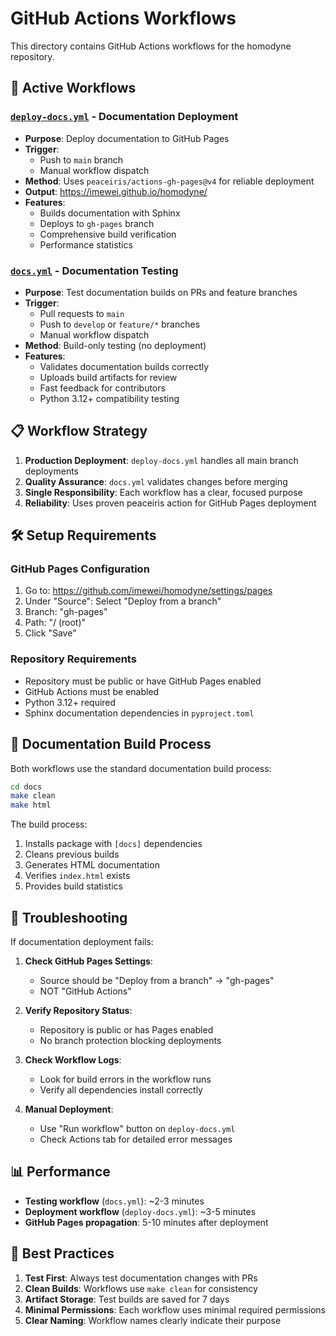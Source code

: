 # GitHub Actions Workflows

This directory contains GitHub Actions workflows for the homodyne repository.

## 🚀 Active Workflows

### [`deploy-docs.yml`](./deploy-docs.yml) - Documentation Deployment
- **Purpose**: Deploy documentation to GitHub Pages
- **Trigger**: 
  - Push to `main` branch
  - Manual workflow dispatch
- **Method**: Uses `peaceiris/actions-gh-pages@v4` for reliable deployment
- **Output**: https://imewei.github.io/homodyne/
- **Features**:
  - Builds documentation with Sphinx
  - Deploys to `gh-pages` branch
  - Comprehensive build verification
  - Performance statistics

### [`docs.yml`](./docs.yml) - Documentation Testing
- **Purpose**: Test documentation builds on PRs and feature branches
- **Trigger**:
  - Pull requests to `main`
  - Push to `develop` or `feature/*` branches
  - Manual workflow dispatch
- **Method**: Build-only testing (no deployment)
- **Features**:
  - Validates documentation builds correctly
  - Uploads build artifacts for review
  - Fast feedback for contributors
  - Python 3.12+ compatibility testing

## 📋 Workflow Strategy

1. **Production Deployment**: `deploy-docs.yml` handles all main branch deployments
2. **Quality Assurance**: `docs.yml` validates changes before merging
3. **Single Responsibility**: Each workflow has a clear, focused purpose
4. **Reliability**: Uses proven peaceiris action for GitHub Pages deployment

## 🛠️ Setup Requirements

### GitHub Pages Configuration
1. Go to: https://github.com/imewei/homodyne/settings/pages
2. Under "Source": Select "Deploy from a branch"  
3. Branch: "gh-pages"
4. Path: "/ (root)"
5. Click "Save"

### Repository Requirements
- Repository must be public or have GitHub Pages enabled
- GitHub Actions must be enabled
- Python 3.12+ required
- Sphinx documentation dependencies in `pyproject.toml`

## 📖 Documentation Build Process

Both workflows use the standard documentation build process:

```bash
cd docs
make clean
make html
```

The build process:
1. Installs package with `[docs]` dependencies
2. Cleans previous builds
3. Generates HTML documentation
4. Verifies `index.html` exists
5. Provides build statistics

## 🔧 Troubleshooting

If documentation deployment fails:

1. **Check GitHub Pages Settings**:
   - Source should be "Deploy from a branch" → "gh-pages"
   - NOT "GitHub Actions"

2. **Verify Repository Status**:
   - Repository is public or has Pages enabled
   - No branch protection blocking deployments

3. **Check Workflow Logs**:
   - Look for build errors in the workflow runs
   - Verify all dependencies install correctly

4. **Manual Deployment**:
   - Use "Run workflow" button on `deploy-docs.yml`
   - Check Actions tab for detailed error messages

## 📊 Performance

- **Testing workflow** (`docs.yml`): ~2-3 minutes
- **Deployment workflow** (`deploy-docs.yml`): ~3-5 minutes  
- **GitHub Pages propagation**: 5-10 minutes after deployment

## 🎯 Best Practices

1. **Test First**: Always test documentation changes with PRs
2. **Clean Builds**: Workflows use `make clean` for consistency
3. **Artifact Storage**: Test builds are saved for 7 days
4. **Minimal Permissions**: Each workflow uses minimal required permissions
5. **Clear Naming**: Workflow names clearly indicate their purpose
